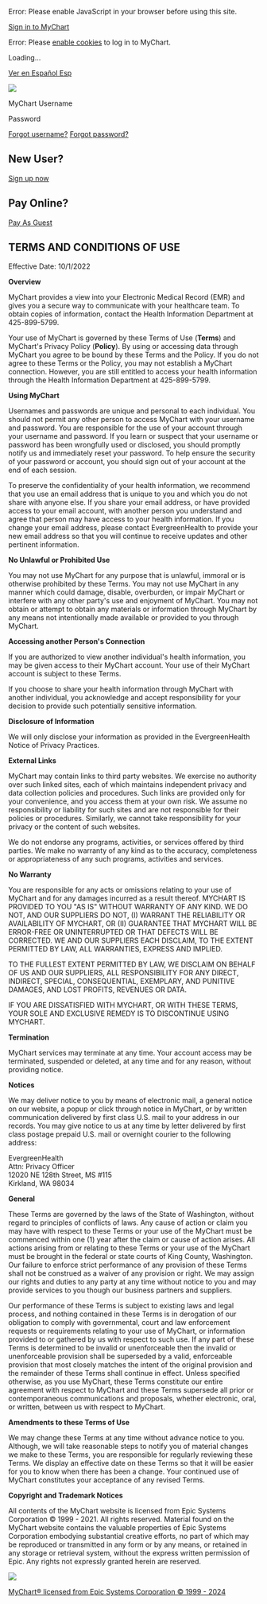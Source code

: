 Error: Please enable JavaScript in your browser before using this site.

[](https://mychart.et1270.epichosted.com/MyChart/)

[Sign in to MyChart](#)

Error: Please [enable cookies](https://mychart.et1270.epichosted.com/MyChart/Help/Cookies) to log in to MyChart.

Loading...

[Ver en Español Esp](#)

![](/MyChart/en-US/images/warning.png)

MyChart Username 

Password 

[Forgot username?](https://mychart.et1270.epichosted.com/MyChart/recoverlogin.asp) [Forgot password?](https://mychart.et1270.epichosted.com/MyChart/passwordreset.asp)

New User?
---------

[Sign up now](https://mychart.et1270.epichosted.com/MyChart/accesscheck.asp)

Pay Online?
-----------

[Pay As Guest](https://mychart.et1270.epichosted.com/MyChart/Billing/GuestPay/PayasGuest)

TERMS AND CONDITIONS OF USE
---------------------------

Effective Date: 10/1/2022

**Overview**

MyChart provides a view into your Electronic Medical Record (EMR) and gives you a secure way to communicate with your healthcare team. To obtain copies of information, contact the Health Information Department at 425-899-5799.

Your use of MyChart is governed by these Terms of Use (**Terms**) and MyChart's Privacy Policy (**Policy**). By using or accessing data through MyChart you agree to be bound by these Terms and the Policy. If you do not agree to these Terms or the Policy, you may not establish a MyChart connection. However, you are still entitled to access your health information through the Health Information Department at 425-899-5799.

**Using MyChart**

Usernames and passwords are unique and personal to each individual. You should not permit any other person to access MyChart with your username and password. You are responsible for the use of your account through your username and password. If you learn or suspect that your username or password has been wrongfully used or disclosed, you should promptly notify us and immediately reset your password. To help ensure the security of your password or account, you should sign out of your account at the end of each session.

To preserve the confidentiality of your health information, we recommend that you use an email address that is unique to you and which you do not share with anyone else. If you share your email address, or have provided access to your email account, with another person you understand and agree that person may have access to your health information. If you change your email address, please contact EvergreenHealth to provide your new email address so that you will continue to receive updates and other pertinent information.

**No Unlawful or Prohibited Use**

You may not use MyChart for any purpose that is unlawful, immoral or is otherwise prohibited by these Terms. You may not use MyChart in any manner which could damage, disable, overburden, or impair MyChart or interfere with any other party's use and enjoyment of MyChart. You may not obtain or attempt to obtain any materials or information through MyChart by any means not intentionally made available or provided to you through MyChart.

**Accessing another Person's Connection**

If you are authorized to view another individual's health information, you may be given access to their MyChart account. Your use of their MyChart account is subject to these Terms.

If you choose to share your health information through MyChart with another individual, you acknowledge and accept responsibility for your decision to provide such potentially sensitive information.

**Disclosure of Information**

We will only disclose your information as provided in the EvergreenHealth Notice of Privacy Practices.

**External Links**

MyChart may contain links to third party websites. We exercise no authority over such linked sites, each of which maintains independent privacy and data collection policies and procedures. Such links are provided only for your convenience, and you access them at your own risk. We assume no responsibility or liability for such sites and are not responsible for their policies or procedures. Similarly, we cannot take responsibility for your privacy or the content of such websites.

We do not endorse any programs, activities, or services offered by third parties. We make no warranty of any kind as to the accuracy, completeness or appropriateness of any such programs, activities and services.

**No Warranty**

You are responsible for any acts or omissions relating to your use of MyChart and for any damages incurred as a result thereof. MYCHART IS PROVIDED TO YOU "AS IS" WITHOUT WARRANTY OF ANY KIND. WE DO NOT, AND OUR SUPPLIERS DO NOT, (I) WARRANT THE RELIABILITY OR AVAILABILITY OF MYCHART, OR (II) GUARANTEE THAT MYCHART WILL BE ERROR-FREE OR UNINTERRUPTED OR THAT DEFECTS WILL BE CORRECTED. WE AND OUR SUPPLIERS EACH DISCLAIM, TO THE EXTENT PERMITTED BY LAW, ALL WARRANTIES, EXPRESS AND IMPLIED.

TO THE FULLEST EXTENT PERMITTED BY LAW, WE DISCLAIM ON BEHALF OF US AND OUR SUPPLIERS, ALL RESPONSIBILITY FOR ANY DIRECT, INDIRECT, SPECIAL, CONSEQUENTIAL, EXEMPLARY, AND PUNITIVE DAMAGES, AND LOST PROFITS, REVENUES OR DATA.

IF YOU ARE DISSATISFIED WITH MYCHART, OR WITH THESE TERMS, YOUR SOLE AND EXCLUSIVE REMEDY IS TO DISCONTINUE USING MYCHART.

**Termination**

MyChart services may terminate at any time. Your account access may be terminated, suspended or deleted, at any time and for any reason, without providing notice.

**Notices**

We may deliver notice to you by means of electronic mail, a general notice on our website, a popup or click through notice in MyChart, or by written communication delivered by first class U.S. mail to your address in our records. You may give notice to us at any time by letter delivered by first class postage prepaid U.S. mail or overnight courier to the following address:

EvergreenHealth  
Attn: Privacy Officer  
12020 NE 128th Street, MS #115  
Kirkland, WA 98034  

**General**

These Terms are governed by the laws of the State of Washington, without regard to principles of conflicts of laws. Any cause of action or claim you may have with respect to these Terms or your use of the MyChart must be commenced within one (1) year after the claim or cause of action arises. All actions arising from or relating to these Terms or your use of the MyChart must be brought in the federal or state courts of King County, Washington. Our failure to enforce strict performance of any provision of these Terms shall not be construed as a waiver of any provision or right. We may assign our rights and duties to any party at any time without notice to you and may provide services to you though our business partners and suppliers.

Our performance of these Terms is subject to existing laws and legal process, and nothing contained in these Terms is in derogation of our obligation to comply with governmental, court and law enforcement requests or requirements relating to your use of MyChart, or information provided to or gathered by us with respect to such use. If any part of these Terms is determined to be invalid or unenforceable then the invalid or unenforceable provision shall be superseded by a valid, enforceable provision that most closely matches the intent of the original provision and the remainder of these Terms shall continue in effect. Unless specified otherwise, as you use MyChart, these Terms constitute our entire agreement with respect to MyChart and these Terms supersede all prior or contemporaneous communications and proposals, whether electronic, oral, or written, between us with respect to MyChart.

**Amendments to these Terms of Use**

We may change these Terms at any time without advance notice to you. Although, we will take reasonable steps to notify you of material changes we make to these Terms, you are responsible for regularly reviewing these Terms. We display an effective date on these Terms so that it will be easier for you to know when there has been a change. Your continued use of MyChart constitutes your acceptance of any revised Terms.

**Copyright and Trademark Notices**

All contents of the MyChart website is licensed from Epic Systems Corporation © 1999 - 2021. All rights reserved. Material found on the MyChart website contains the valuable properties of Epic Systems Corporation embodying substantial creative efforts, no part of which may be reproduced or transmitted in any form or by any means, or retained in any storage or retrieval system, without the express written permission of Epic. Any rights not expressly granted herein are reserved.

![](/MyChart/en-US/images/MyChartByEpic_inline_dark.svg)

[MyChart® licensed from Epic Systems Corporation © 1999 - 2024](https://mychart.et1270.epichosted.com/MyChart/Authentication/Login?mode=stdfile&option=epiccopyright)